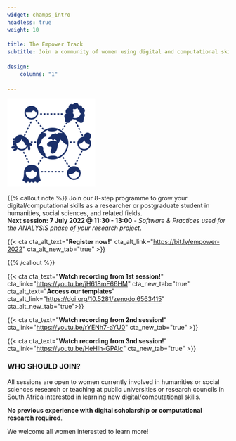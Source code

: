 ```yaml
---
widget: champs_intro
headless: true
weight: 10

title: The Empower Track
subtitle: Join a community of women using digital and computational skills in research and beyond!

design:
    columns: "1"

---
```


<img src="empower-icon.svg" width="200px">

{{% callout note %}}
Join our 8-step programme to grow your digital/computational skills as a researcher or postgraduate student in humanities, social sciences, and related fields.
<br>**Next session: 7 July 2022 @ 11:30 - 13:00** - _Software & Practices used for the ANALYSIS phase of your research project_.

{{< cta cta_alt_text="**Register now!**" cta_alt_link="https://bit.ly/empower-2022" cta_alt_new_tab="true" >}}

{{% /callout %}}

{{< cta cta_text="**Watch recording from 1st session!**" cta_link="https://youtu.be/jH618mF66HM" cta_new_tab="true" cta_alt_text="**Access our templates**" cta_alt_link="https://doi.org/10.5281/zenodo.6563415" cta_alt_new_tab="true">}}

{{< cta cta_text="**Watch recording from 2nd session!**" cta_link="https://youtu.be/rYENh7-aYU0" cta_new_tab="true" >}}

{{< cta cta_text="**Watch recording from 3nd session!**" cta_link="https://youtu.be/HeHIh-GPAIc" cta_new_tab="true" >}}

### WHO SHOULD JOIN?

All sessions are open to women currently involved in humanities or social sciences research or teaching at public universities or research councils in South Africa interested in learning new digital/computational skills.

**No previous experience with digital scholarship or computational research required**.

We welcome all women interested to learn more!

